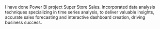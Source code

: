 I have done Power BI project Super Store Sales.
Incorporated data analysis techniques specializing in time series analysis, to deliver valuable insights, accurate sales forecasting and interactive dashboard creation, driving business success.
